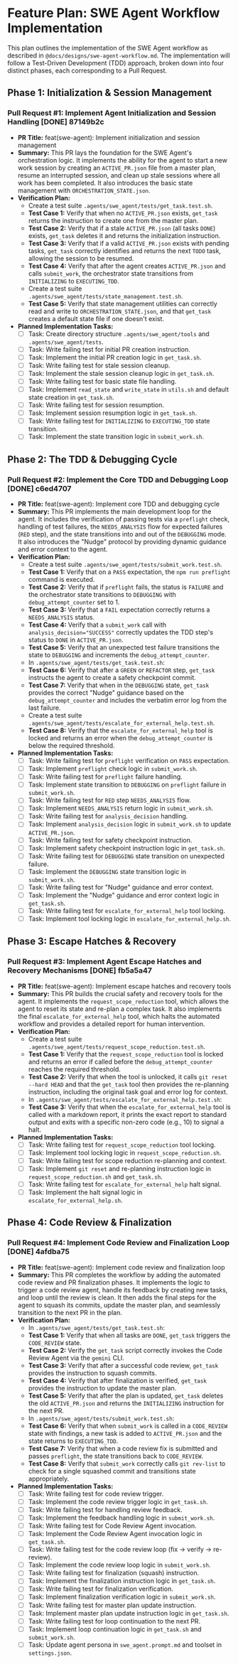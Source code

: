 # Feature Plan: SWE Agent Workflow Implementation

This plan outlines the implementation of the SWE Agent workflow as described in `@docs/designs/swe-agent-workflow.md`. The implementation will follow a Test-Driven Development (TDD) approach, broken down into four distinct phases, each corresponding to a Pull Request.

## Phase 1: Initialization & Session Management

### Pull Request #1: Implement Agent Initialization and Session Handling [DONE] 87149b2c

- **PR Title:** feat(swe-agent): Implement initialization and session management
- **Summary:** This PR lays the foundation for the SWE Agent's orchestration logic. It implements the ability for the agent to start a new work session by creating an `ACTIVE_PR.json` file from a master plan, resume an interrupted session, and clean up stale sessions where all work has been completed. It also introduces the basic state management with `ORCHESTRATION_STATE.json`.
- **Verification Plan:**
  - Create a test suite `.agents/swe_agent/tests/get_task.test.sh`.
  - **Test Case 1:** Verify that when no `ACTIVE_PR.json` exists, `get_task` returns the instruction to create one from the master plan.
  - **Test Case 2:** Verify that if a stale `ACTIVE_PR.json` (all tasks `DONE`) exists, `get_task` deletes it and returns the initialization instruction.
  - **Test Case 3:** Verify that if a valid `ACTIVE_PR.json` exists with pending tasks, `get_task` correctly identifies and returns the next `TODO` task, allowing the session to be resumed.
  - **Test Case 4:** Verify that after the agent creates `ACTIVE_PR.json` and calls `submit_work`, the orchestrator state transitions from `INITIALIZING` to `EXECUTING_TDD`.
  - Create a test suite `.agents/swe_agent/tests/state_management.test.sh`.
  - **Test Case 5:** Verify that state management utilities can correctly read and write to `ORCHESTRATION_STATE.json`, and that `get_task` creates a default state file if one doesn't exist.
- **Planned Implementation Tasks:**
  - [ ] Task: Create directory structure `.agents/swe_agent/tools` and `.agents/swe_agent/tests`.
  - [ ] Task: Write failing test for initial PR creation instruction.
  - [ ] Task: Implement the initial PR creation logic in `get_task.sh`.
  - [ ] Task: Write failing test for stale session cleanup.
  - [ ] Task: Implement the stale session cleanup logic in `get_task.sh`.
  - [ ] Task: Write failing test for basic state file handling.
  - [ ] Task: Implement `read_state` and `write_state` in `utils.sh` and default state creation in `get_task.sh`.
  - [ ] Task: Write failing test for session resumption.
  - [ ] Task: Implement session resumption logic in `get_task.sh`.
  - [ ] Task: Write failing test for `INITIALIZING` to `EXECUTING_TDD` state transition.
  - [ ] Task: Implement the state transition logic in `submit_work.sh`.

## Phase 2: The TDD & Debugging Cycle

### Pull Request #2: Implement the Core TDD and Debugging Loop [DONE] c6ed4707

- **PR Title:** feat(swe-agent): Implement core TDD and debugging cycle
- **Summary:** This PR implements the main development loop for the agent. It includes the verification of passing tests via a `preflight` check, handling of test failures, the `NEEDS_ANALYSIS` flow for expected failures (`RED` step), and the state transitions into and out of the `DEBUGGING` mode. It also introduces the "Nudge" protocol by providing dynamic guidance and error context to the agent.
- **Verification Plan:**
  - Create a test suite `.agents/swe_agent/tests/submit_work.test.sh`.
  - **Test Case 1:** Verify that on a `PASS` expectation, the `npm run preflight` command is executed.
  - **Test Case 2:** Verify that if `preflight` fails, the status is `FAILURE` and the orchestrator state transitions to `DEBUGGING` with `debug_attempt_counter` set to 1.
  - **Test Case 3:** Verify that a `FAIL` expectation correctly returns a `NEEDS_ANALYSIS` status.
  - **Test Case 4:** Verify that a `submit_work` call with `analysis_decision="SUCCESS"` correctly updates the TDD step's status to `DONE` in `ACTIVE_PR.json`.
  - **Test Case 5:** Verify that an unexpected test failure transitions the state to `DEBUGGING` and increments the `debug_attempt_counter`.
  - In `.agents/swe_agent/tests/get_task.test.sh`:
  - **Test Case 6:** Verify that after a `GREEN` or `REFACTOR` step, `get_task` instructs the agent to create a safety checkpoint commit.
  - **Test Case 7:** Verify that when in the `DEBUGGING` state, `get_task` provides the correct "Nudge" guidance based on the `debug_attempt_counter` and includes the verbatim error log from the last failure.
  - Create a test suite `.agents/swe_agent/tests/escalate_for_external_help.test.sh`.
  - **Test Case 8:** Verify that the `escalate_for_external_help` tool is locked and returns an error when the `debug_attempt_counter` is below the required threshold.
- **Planned Implementation Tasks:**
  - [ ] Task: Write failing test for `preflight` verification on `PASS` expectation.
  - [ ] Task: Implement `preflight` check logic in `submit_work.sh`.
  - [ ] Task: Write failing test for `preflight` failure handling.
  - [ ] Task: Implement state transition to `DEBUGGING` on `preflight` failure in `submit_work.sh`.
  - [ ] Task: Write failing test for `RED` step `NEEDS_ANALYSIS` flow.
  - [ ] Task: Implement `NEEDS_ANALYSIS` return logic in `submit_work.sh`.
  - [ ] Task: Write failing test for `analysis_decision` handling.
  - [ ] Task: Implement `analysis_decision` logic in `submit_work.sh` to update `ACTIVE_PR.json`.
  - [ ] Task: Write failing test for safety checkpoint instruction.
  - [ ] Task: Implement safety checkpoint instruction logic in `get_task.sh`.
  - [ ] Task: Write failing test for `DEBUGGING` state transition on unexpected failure.
  - [ ] Task: Implement the `DEBUGGING` state transition logic in `submit_work.sh`.
  - [ ] Task: Write failing test for "Nudge" guidance and error context.
  - [ ] Task: Implement the "Nudge" guidance and error context logic in `get_task.sh`.
  - [ ] Task: Write failing test for `escalate_for_external_help` tool locking.
  - [ ] Task: Implement tool locking logic in `escalate_for_external_help.sh`.

## Phase 3: Escape Hatches & Recovery

### Pull Request #3: Implement Agent Escape Hatches and Recovery Mechanisms [DONE] fb5a5a47

- **PR Title:** feat(swe-agent): Implement escape hatches and recovery tools
- **Summary:** This PR builds the crucial safety and recovery tools for the agent. It implements the `request_scope_reduction` tool, which allows the agent to reset its state and re-plan a complex task. It also implements the final `escalate_for_external_help` tool, which halts the automated workflow and provides a detailed report for human intervention.
- **Verification Plan:**
  - Create a test suite `.agents/swe_agent/tests/request_scope_reduction.test.sh`.
  - **Test Case 1:** Verify that the `request_scope_reduction` tool is locked and returns an error if called before the `debug_attempt_counter` reaches the required threshold.
  - **Test Case 2:** Verify that when the tool is unlocked, it calls `git reset --hard HEAD` and that the `get_task` tool then provides the re-planning instruction, including the original task goal and error log for context.
  - In `.agents/swe_agent/tests/escalate_for_external_help.test.sh`:
  - **Test Case 3:** Verify that when the `escalate_for_external_help` tool is called with a markdown report, it prints the exact report to standard output and exits with a specific non-zero code (e.g., 10) to signal a halt.
- **Planned Implementation Tasks:**
  - [ ] Task: Write failing test for `request_scope_reduction` tool locking.
  - [ ] Task: Implement tool locking logic in `request_scope_reduction.sh`.
  - [ ] Task: Write failing test for scope reduction re-planning and context.
  - [ ] Task: Implement `git reset` and re-planning instruction logic in `request_scope_reduction.sh` and `get_task.sh`.
  - [ ] Task: Write failing test for `escalate_for_external_help` halt signal.
  - [ ] Task: Implement the halt signal logic in `escalate_for_external_help.sh`.

## Phase 4: Code Review & Finalization

### Pull Request #4: Implement Code Review and Finalization Loop [DONE] 4afdba75

- **PR Title:** feat(swe-agent): Implement code review and finalization loop
- **Summary:** This PR completes the workflow by adding the automated code review and PR finalization phases. It implements the logic to trigger a code review agent, handle its feedback by creating new tasks, and loop until the review is clean. It then adds the final steps for the agent to squash its commits, update the master plan, and seamlessly transition to the next PR in the plan.
- **Verification Plan:**
  - In `.agents/swe_agent/tests/get_task.test.sh`:
  - **Test Case 1:** Verify that when all tasks are `DONE`, `get_task` triggers the `CODE_REVIEW` state.
  - **Test Case 2:** Verify the `get_task` script correctly invokes the Code Review Agent via the `gemini` CLI.
  - **Test Case 3:** Verify that after a successful code review, `get_task` provides the instruction to squash commits.
  - **Test Case 4:** Verify that after finalization is verified, `get_task` provides the instruction to update the master plan.
  - **Test Case 5:** Verify that after the plan is updated, `get_task` deletes the old `ACTIVE_PR.json` and returns the `INITIALIZING` instruction for the next PR.
  - In `.agents/swe_agent/tests/submit_work.test.sh`:
  - **Test Case 6:** Verify that when `submit_work` is called in a `CODE_REVIEW` state with findings, a new task is added to `ACTIVE_PR.json` and the state returns to `EXECUTING_TDD`.
  - **Test Case 7:** Verify that when a code review fix is submitted and passes `preflight`, the state transitions back to `CODE_REVIEW`.
  - **Test Case 8:** Verify that `submit_work` correctly calls `git rev-list` to check for a single squashed commit and transitions state appropriately.
- **Planned Implementation Tasks:**
  - [ ] Task: Write failing test for code review trigger.
  - [ ] Task: Implement the code review trigger logic in `get_task.sh`.
  - [ ] Task: Write failing test for handling review feedback.
  - [ ] Task: Implement the feedback handling logic in `submit_work.sh`.
  - [ ] Task: Write failing test for Code Review Agent invocation.
  - [ ] Task: Implement the Code Review Agent invocation logic in `get_task.sh`.
  - [ ] Task: Write failing test for the code review loop (fix -> verify -> re-review).
  - [ ] Task: Implement the code review loop logic in `submit_work.sh`.
  - [ ] Task: Write failing test for finalization (squash) instruction.
  - [ ] Task: Implement the finalization instruction logic in `get_task.sh`.
  - [ ] Task: Write failing test for finalization verification.
  - [ ] Task: Implement finalization verification logic in `submit_work.sh`.
  - [ ] Task: Write failing test for master plan update instruction.
  - [ ] Task: Implement master plan update instruction logic in `get_task.sh`.
  - [ ] Task: Write failing test for loop continuation to the next PR.
  - [ ] Task: Implement loop continuation logic in `get_task.sh` and `submit_work.sh`.
  - [ ] Task: Update agent persona in `swe_agent.prompt.md` and toolset in `settings.json`.
